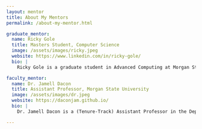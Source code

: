```yaml
---
layout: mentor
title: About My Mentors
permalink: /about-my-mentor.html

graduate_mentor:
  name: Ricky Gole
  title: Masters Student, Computer Science
  image: /assets/images/ricky.jpeg
  website: https://www.linkedin.com/in/ricky-gole/
  bio: |
    Ricky Gole is a graduate student in Advanced Computing at Morgan State University, specializing in cybersecurity, cloud security, and artificial intelligence. With a solid foundation in IT infrastructure, internal controls, and risk management, he brings hands-on experience from roles in research, instruction, and technical consulting. Ricky has implemented security frameworks like Zero Trust Architecture in cloud IAM systems, deployed MFA solutions using CyberArk, and strengthened network defenses with tools like Sophos and Cisco Duo. Passionate about secure digital transformation, he combines academic excellence with practical skills to drive innovation and resilience in enterprise IT environments.

faculty_mentor:
  name: Dr. Jamell Dacon
  title: Assistant Professor, Morgan State University
  image: /assets/images/dr.jpeg
  website: https://daconjam.github.io/
  bio: |
    Dr. Jamell Dacon is a (Tenure-Track) Assistant Professor in the Department of Computer Science at Morgan State University, where he serves as the Director & Lead Principal Investigator of the Machine Intelligence and Data Science (MINDS) Lab, and a faculty at the Center for Equitable Artificial Intelligence and Machine Learning Systems (CEAMLS). His work is dedicated to harnessing AI, ML and Data Science to address both error and outcome disparities (e.g., poor system performance or non-interpretable results) — the core philosophy of his work is to better understand the complex relationships between technology and society.

---
```


